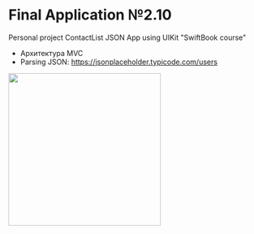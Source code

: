 # Final Application №2.10
Personal project ContactList JSON App using UIKit "SwiftBook course"

- Архитектура MVC
- Parsing JSON: https://jsonplaceholder.typicode.com/users

<img src="https://user-images.githubusercontent.com/93527566/184955080-3831f461-3f1a-4685-9dc4-1d6ff684cacc.gif" style="width:300px;"/>
